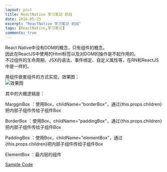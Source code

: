 ```yaml
---
layout: post
title: ReactNative 学习笔记 初战
date: 2016-05-25
excerpt: "ReactNative 学习笔记 初战"
tags: [ReactNative,学习笔记]
comments: true
---
```



React Native中没有DOM的概念，只有组件的概念。<br/>
因此在ReactJS中使用的Html标签以及对DOM的操作是不起作用的。<br/>
不过组件的生命周期、JSX的语法、事件绑定、自定义属性等，在RN和ReactJS中是一样的。

用组件嵌套组件的方式实现，效果图：<br/>
![效果图](http://i.imgur.com/RlUC68h.jpg)

其中的大概逻辑是：

MargginBox ：使用Box，childName="borderBox"，通过{this.props.children}把内部子组件传给子组件Box

BorderBox ：使用Box，childName="paddingBox"，通过{this.props.children}把内部子组件传给子组件Box

PaddingBox ：使用Box，childName="elementBox"，通过{this.props.children}把内部子组件传给子组件Box

ElementBox ：最内层的组件

[Sample Code](https://github.com/vivianking6855/ReactNativeProject/blob/master/TwoReactNative/index.android.js)